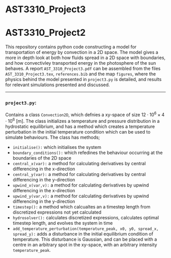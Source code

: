 # AST3310_Project3


# AST3310_Project2

This repository contains python code constructing a model for transportation of energy by convection in a 2D space. The model gives a more in depth look at both how fluids spread in a 2D space with boundaries, and how convectivley transported energy in the photosphere of the sun behaves. A report `AST_3310_Project3.pdf` can be assembled from the files `AST_3310_Project3.tex`, `references.bib` and the map `figures`, where the physics behind the model presented in `project3.py` is detailed, and results for relevant simulations presented and discussed. 

-------------------------------------

### `project3.py`: 
Contains a class `Convection2D`, which defnies a xy-space of size $12\cdot10^6\times4\cdot10^6$ [m]. The class initializes a temperature and pressure distribution in a hydrostatic equilibrium, and has a method which creates a temperature perturbation in the initial temperature condition which can be used to simulate behaviours. The class has methods; 

* `initialise():` which initialises the system
* `boundary_conditions():` which refedines the behaviour occurring at the boundaries of the 2D space
* `central_x(var):` a method for calculating derivatives by central differencing in the x-direction
* `central_y(var):` a method for calculating derivatives by central differencing in the y-direction
* `upwind_x(var,v):` a method for calculating derivatives by upwind differencing in the x-direction
* `upwind_y(var,v):` a method for calculating derivatives by upwind differencing in the y-direction
* `timestep():` a method which calcualtes an a timestep length from discretized expressions not yet calculated
* `hydrosolver():` calculates discretized expressions, calculates optimal timestep length, and evolves the system in time
* `add_temperature_perturbation(temperature_peak, x0, y0, spread_x, spread_y):` adds a disturbance in the initial equilibrium condition of temperature. This disturbance is Gaussian, and can be placed with a centre in an arbitrary spot in the xy-space, with an arbitrary intensity `temperature_peak`.

